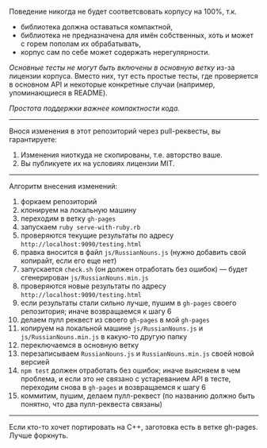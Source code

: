 Поведение никогда не будет соответсвовать корпусу на 100%, т.к.

* библиотека должна оставаться компактной,
* библиотека не предназначена для имён собственных,
хоть и может с горем пополам их обрабатывать,
* корпус сам по себе может содержать нерегулярности.

*Основные тесты не могут быть включены в основную ветку* из-за лицензии корпуса.
Вместо них, тут есть простые тесты, где проверяется в основном API
и некоторые конкретные случаи (например, упоминающиеся в README).

*Простота поддержки важнее компактности кода.*

--------------

Внося изменения в этот репозиторий через pull-реквесты,
вы гарантируете:

1. Изменения ниоткуда не скопированы, т.е. авторство ваше.
2. Вы публикуете их на условиях лицензии MIT.

--------------

Алгоритм внесения изменений:

1. форкаем репозиторий
2. клонируем на локальную машину
3. переходим в ветку `gh-pages`
4. запускаем `ruby serve-with-ruby.rb`
5. проверяются текущие результаты по адресу `http://localhost:9090/testing.html`
6. правка вносится в файл `js/RussianNouns.js` (нужно добавить свой копирайт, если его еще нет)
7. запускается `check.sh` (он должен отработать без ошибок) — будет сгенерирован `js/RussianNouns.min.js`
8. проверяются новые результаты по адресу `http://localhost:9090/testing.html`
9. если результаты стали сильно лучше, пушим в `gh-pages` своего репозитория; иначе возвращаемся к шагу 6
10. делаем пулл реквест из своего `gh-pages` в мой `gh-pages`
11. копируем на локальной машине `js/RussianNouns.js` и `js/RussianNouns.min.js` в какую-то другую папку
12. переключаемся в основную ветку
13. перезаписываем `RussianNouns.js` и `RussianNouns.min.js` своей новой версией
14. `npm test` должен отработать без ошибок; иначе выясняем в чем проблема,
и если это не связано с устареванием API в тесте,
переходим снова в `gh-pages` и возвращаемся к шагу 6
15. коммитим, пушим, делаем пулл-реквест (по названию должно быть понятно, что два пулл-реквеста связаны)

--------------

Если кто-то хочет портировать на C++, заготовка есть в ветке gh-pages.
Лучше форкнуть.
